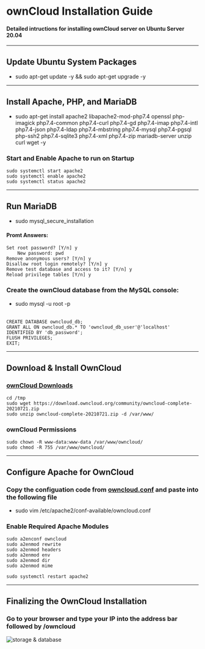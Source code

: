 # ownCloud Installation Guide
#### Detailed intructions for installing ownCloud server on Ubuntu Server 20.04

---

## Update Ubuntu System Packages
- sudo apt-get update -y && sudo apt-get upgrade -y

---

## Install Apache, PHP, and MariaDB
- sudo apt-get install apache2 libapache2-mod-php7.4 openssl php-imagick php7.4-common php7.4-curl php7.4-gd php7.4-imap php7.4-intl php7.4-json php7.4-ldap php7.4-mbstring php7.4-mysql php7.4-pgsql php-ssh2 php7.4-sqlite3 php7.4-xml php7.4-zip mariadb-server unzip curl wget -y

### Start and Enable Apache to run on Startup
	sudo systemctl start apache2
	sudo systemctl enable apache2
	sudo systemctl status apache2

---

## Run MariaDB
- sudo mysql_secure_installation

#### Promt Answers:
	Set root password? [Y/n] y
		New password: pwd
	Remove anonymous users? [Y/n] y
	Disallow root login remotely? [Y/n] y
	Remove test database and access to it? [Y/n] y
	Reload privilege tables [Y/n] y

### Create the ownCloud database from the MySQL console:
- sudo mysql -u root -p
######
	CREATE DATABASE owncloud_db;
	GRANT ALL ON owncloud_db.* TO 'owncloud_db_user'@'localhost' IDENTIFIED BY 'db_password';
	FLUSH PRIVILEGES;
	EXIT;

---

## Download & Install OwnCloud
### [ownCloud Downloads](https://owncloud.com/download-server/)
	cd /tmp
	sudo wget https://download.owncloud.org/community/owncloud-complete-20210721.zip 
	sudo unzip owncloud-complete-20210721.zip -d /var/www/

### ownCloud Permissions
	sudo chown -R www-data:www-data /var/www/owncloud/
	sudo chmod -R 755 /var/www/owncloud/

---

## Configure Apache for OwnCloud
### Copy the configuation code from [owncloud.conf](https://github.com/peyton-brown/ownCloud-installation-guide/blob/main/owncloud.conf) and paste into the following file
- sudo vim /etc/apache2/conf-available/owncloud.conf

### Enable Required Apache Modules
	sudo a2enconf owncloud
	sudo a2enmod rewrite
	sudo a2enmod headers
	sudo a2enmod env
	sudo a2enmod dir
	sudo a2enmod mime

	sudo systemctl restart apache2

--- 

## Finalizing the OwnCloud Installation

### Go to your browser and type your IP into the address bar followed by /owncloud

![storage & database](https://i.imgur.com/dUAXYgO.png)